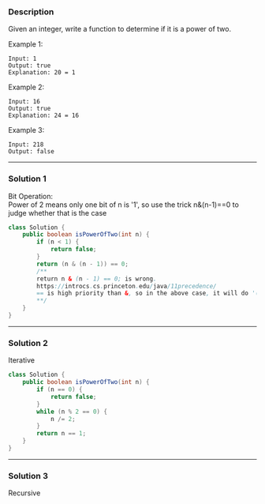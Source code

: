 ### **Description** ###
Given an integer, write a function to determine if it is a power of two.

Example 1:
```
Input: 1
Output: true 
Explanation: 20 = 1
```
Example 2:
```
Input: 16
Output: true
Explanation: 24 = 16
```
Example 3:
```
Input: 218
Output: false
```

---

### **Solution 1** ###
Bit Operation:  
Power of 2 means only one bit of n is '1', so use the trick n&(n-1)==0 to judge whether that is the case
```java
class Solution {
    public boolean isPowerOfTwo(int n) {
        if (n < 1) {
            return false;
        }
        return (n & (n - 1)) == 0;
        /**
        return n & (n - 1) == 0; is wrong. 
        https://introcs.cs.princeton.edu/java/11precedence/
        == is high priority than &, so in the above case, it will do '(n - 1) == 0' first, than &
        **/
    }
}
```
---
### **Solution 2** ###
Iterative  
```java
class Solution {
    public boolean isPowerOfTwo(int n) {
        if (n == 0) {
            return false;
        }
        while (n % 2 == 0) {
            n /= 2;
        }
        return n == 1;
    }
}
```
---
### **Solution 3** ###
Recursive
```java

```